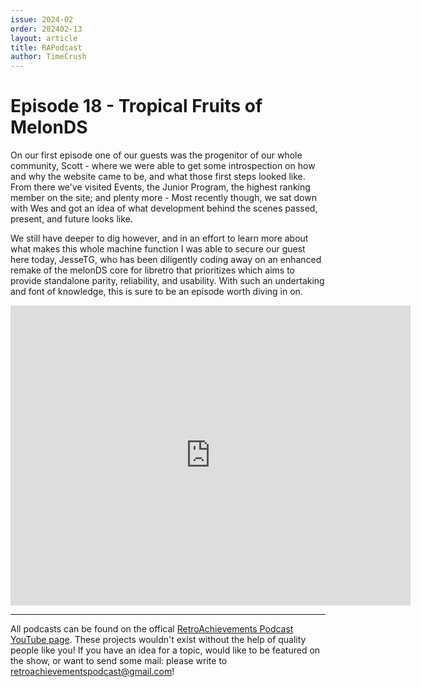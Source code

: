 ```yaml
---
issue: 2024-02
order: 202402-13
layout: article
title: RAPodcast
author: TimeCrush
---
```


# Episode 18 - Tropical Fruits of MelonDS

On our first episode one of our guests was the progenitor of our whole community, Scott - where we were able to get some introspection on how and why the website came to be, and what those first steps looked like. From there we've visited Events, the Junior Program, the highest ranking member on the site; and plenty more - Most recently though, we sat down with Wes and got an idea of what development behind the scenes passed, present, and future looks like. 

We still have deeper to dig however, and in an effort to learn more about what makes this whole machine function I was able to secure our guest here today, JesseTG, who has been diligently coding away on an enhanced remake of the melonDS core for libretro that prioritizes which aims to provide standalone parity, reliability, and usability. With such an undertaking and font of knowledge, this is sure to be an episode worth diving in on.


<p align="center">
    <iframe
        width="640"
        height="480"
        src="https://www.youtube.com/embed/al41axemkGk"
        frameborder="0"
        allow="autoplay; encrypted-media"
        allowfullscreen
    >
    </iframe>
</p>

---

All podcasts can be found on the offical [RetroAchievements Podcast YouTube page](https://www.youtube.com/channel/UCI8xnJhIZ2RDf9SEoAx2jFQ). These projects wouldn't exist without the help of quality people like you! If you have an idea for a topic, would like to be featured on the show, or want to send some mail: please write to retroachievementspodcast@gmail.com!